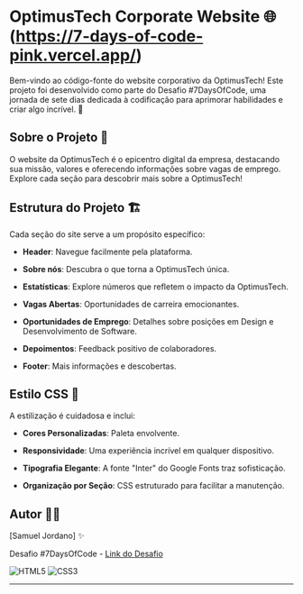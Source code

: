 # OptimusTech Corporate Website 🌐 (https://7-days-of-code-pink.vercel.app/)

Bem-vindo ao código-fonte do website corporativo da OptimusTech! Este projeto foi desenvolvido como parte do Desafio #7DaysOfCode, uma jornada de sete dias dedicada à codificação para aprimorar habilidades e criar algo incrível. 🚀

## Sobre o Projeto 📄

O website da OptimusTech é o epicentro digital da empresa, destacando sua missão, valores e oferecendo informações sobre vagas de emprego. Explore cada seção para descobrir mais sobre a OptimusTech!

## Estrutura do Projeto 🏗️

Cada seção do site serve a um propósito específico:

- **Header**: Navegue facilmente pela plataforma.

- **Sobre nós**: Descubra o que torna a OptimusTech única.

- **Estatísticas**: Explore números que refletem o impacto da OptimusTech.

- **Vagas Abertas**: Oportunidades de carreira emocionantes.

- **Oportunidades de Emprego**: Detalhes sobre posições em Design e Desenvolvimento de Software.

- **Depoimentos**: Feedback positivo de colaboradores.

- **Footer**: Mais informações e descobertas.

## Estilo CSS 🎨

A estilização é cuidadosa e inclui:

- **Cores Personalizadas**: Paleta envolvente.

- **Responsividade**: Uma experiência incrível em qualquer dispositivo.

- **Tipografia Elegante**: A fonte "Inter" do Google Fonts traz sofisticação.

- **Organização por Seção**: CSS estruturado para facilitar a manutenção.


## Autor 🧙‍♂️

[Samuel Jordano]  ✨

Desafio #7DaysOfCode - [Link do Desafio](https://www.figma.com/file/mm3MLozvUDGhDRTxSLlGL5/7daysOfCode-HTML-CSS?node-id=0%3A1&mode=dev)

![HTML5](https://img.icons8.com/color/48/000000/html-5.png) ![CSS3](https://img.icons8.com/color/48/000000/css3.png)

---

